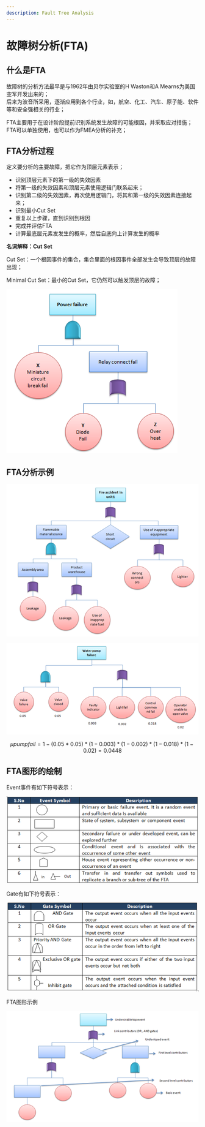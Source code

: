 ```yaml
---
description: Fault Tree Analysis
---
```


# 故障树分析\(FTA\)

## 什么是FTA

故障树的分析方法最早是与1962年由贝尔实验室的H Waston和A Mearns为美国空军开发出来的；  
后来为波音所采用，逐渐应用到各个行业，如，航空、化工、汽车、原子能、软件等和安全强相关的行业；  
  
FTA主要用于在设计阶段提前识别系统发生故障的可能根因，并采取应对措施；  
FTA可以单独使用，也可以作为FMEA分析的补充；  


## FTA分析过程

定义要分析的主要故障，把它作为顶层元素表示；

* 识别顶层元素下的第一级的失效因素
* 将第一级的失效因素和顶层元素使用逻辑门联系起来；
* 识别第二级的失效因素，再次使用逻辑门，将其和第一级的失效因素连接起来；
* 识别最小Cut Set
* 重复以上步骤，直到识别到根因
* 完成并评估FTA
* 计算最底层元素发发生的概率，然后自底向上计算发生的概率

**名词解释：Cut Set**

Cut Set：一个根因事件的集合，集合里面的根因事件全部发生会导致顶层的故障出现；

Minimal Cut Set：最小的Cut Set，它仍然可以触发顶层的故障；

![\(X,Y\), \(X,Z\)&#x662F;&#x6700;&#x5C0F;&#x7684;Cut Set](../../.gitbook/assets/image%20%2852%29.png)

## **FTA分析示例**

![&#x7EBF;&#x7F06;&#x706B;&#x707E;&#x5206;&#x6790;](../../.gitbook/assets/image%20%2839%29.png)

![&#x4E8B;&#x4EF6;&#x53D1;&#x751F;&#x6982;&#x7387;&#x6D4B;&#x7B97;](../../.gitbook/assets/image%20%2882%29.png)

$$
μpumpfail =1-(0.05*0.05)*(1-0.003)*(1-0.002)*(1-0.018)*(1-0.02) = 0.0448
$$

## **FTA图形的绘制**

Event事件有如下符号表示：

![Event&#x56FE;&#x7D20;](../../.gitbook/assets/image%20%2836%29.png)

Gate有如下符号表示：

![Gate&#x56FE;&#x7D20;](../../.gitbook/assets/image%20%2847%29.png)

FTA图形示例

![FTA&#x56FE;&#x5F62;&#x793A;&#x4F8B;](../../.gitbook/assets/image%20%2827%29.png)



